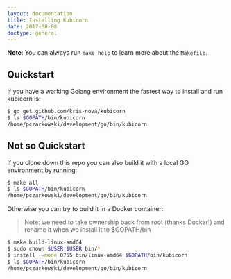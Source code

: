 ```yaml
---
layout: documentation
title: Installing Kubicorn
date: 2017-08-08
doctype: general
---
```


**Note**: You can always run `make help` to learn more about the `Makefile`.

## Quickstart

If you have a working Golang environment the fastest way to install and run
kubicorn is:

```bash
$ go get github.com/kris-nova/kubicorn
$ ls $GOPATH/bin/kubicorn
/home/pczarkowski/development/go/bin/kubicorn
```

## Not so Quickstart

If you clone down this repo you can also build it with a local GO environment by running:

```bash
$ make all
$ ls $GOPATH/bin/kubicorn
/home/pczarkowski/development/go/bin/kubicorn
```

Otherwise you can try to build it in a Docker container:

> Note: we need to take ownership back from root (thanks Docker!) and rename
  it when we install it to $GOPATH/bin


```bash
$ make build-linux-amd64
$ sudo chown $USER:$USER bin/*
$ install --mode 0755 bin/linux-amd64 $GOPATH/bin/kubicorn
$ ls $GOPATH/bin/kubicorn
/home/pczarkowski/development/go/bin/kubicorn
```